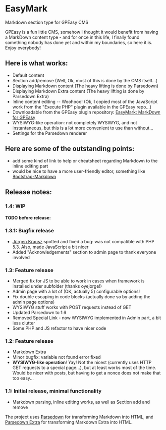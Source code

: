# EasyMark
Markdown section type for GPEasy CMS

GPEasy is a fun little CMS, somehow I thought it would benefit from having a MarkDown content type - and for once in this life, I finally found something nobody has done yet and within my boundaries, so here it is. Enjoy everybody!

## Here is what works:
 * Default content
 * Section add/remove (Well, Ok, most of this is done by the CMS itself...)
 * Displaying Markdown content (The heavy lifting is done by Parsedown)
 * Displaying Markdown Extra content (The heavy lifting is done by Parsedown Extra)
 * Inline content editing -- Woohooo! (Ok, I copied most of the JavaScript work from the "Execute PHP" plugin available in the GPEasy repo...)
 * Downloadable from the GPEasy plugin repository: [EasyMark: MarkDown for GPEasy](http://gpeasy.com/Plugins/301_EasyMark_MarkDown_for_GPEasy)
 * WYSIWYG-like operation: not completely WYSIWYG, and not instantaneous, but this is a lot more convenient to use than without...
 * Settings for the Parsedown renderer

## Here are some of the outstanding points:
 * add some kind of link to help or cheatsheet regarding Markdown to the inline editing part
 * would be nice to have a more user-friendly editor, something like [Bootstrap-Markdown](http://www.codingdrama.com/bootstrap-markdown/)

## Release notes:

### 1.4: WIP

#### TODO before release:


### 1.3.1: Bugfix release
 * [Jürgen Krausz](https://github.com/juek) spotted and fixed a bug: was not compatible with PHP 5.3. Also, made JavaScript a bit nicer
 * Added "Acknowledgements" section to admin page to thank everyone involved
 
 
### 1.3: Feature release
 * Merged fix for JS to be able to work in cases when framework is installed under subfolder (thanks oyejorge!)
 * Admin page with a lot of (OK, actually 5) configurable options!
 * Fix double escaping in code blocks (actually done so by adding the admin page options)
 * WYSIWYG stuff works with POST requests instead of GET
 * Updated Parsedown to 1.6
 * Removed Special Link - now WYSIWYG implemented in Admin part, a bit less clutter
 * Some PHP and JS refactor to have nicer code 

### 1.2: Feature release
 * Markdown Extra
 * Minor bugfix: variable not found error fixed
 * **WYSIWYG-like operation**! Yay! Not the nicest (currently uses HTTP GET requests to a special page...), but at least works most of the time. Would be nicer with posts, but having to get a nonce does not make that too easy...
 
### 1.1: Initial release, minimal functionality
 * Markdown parsing, inline editing works, as well as Section add and remove
  
The project uses [Parsedown](https://github.com/erusev/parsedown) for transforming Markdown into HTML, and [Parsedown Extra](https://github.com/erusev/parsedown-extra) for transforming Markdown Extra into HTML.